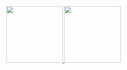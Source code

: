 <a href="https://github.com/waelahmed99">
  <img height="150em" src="https://github-readme-stats.vercel.app/api?username=waelahmed99&show_icons=true&count_private=true&theme=react&include_all_commits=true"/>
  <img height="150em" src="https://github-readme-stats-eight-theta.vercel.app/api/top-langs/?username=waelahmed99&theme=react&layout=compact"/>
</a>

